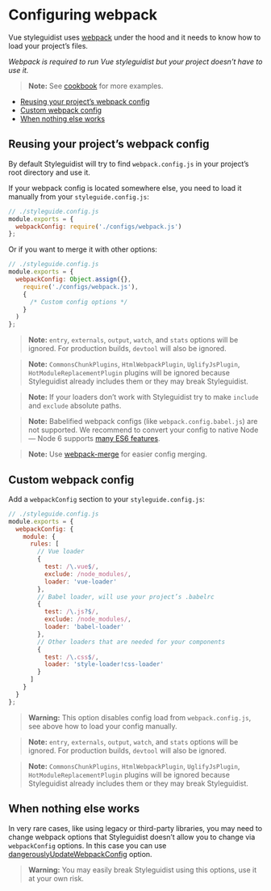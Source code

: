 # Configuring webpack

Vue styleguidist uses [webpack](https://webpack.js.org/) under the hood and it needs to know how to load your project’s files.

*Webpack is required to run Vue styleguidist but your project doesn’t have to use it.*

> **Note:** See [cookbook](Cookbook.md) for more examples.

<!-- To update run: npx markdown-toc --maxdepth 2 -i docs/Webpack.md -->

<!-- toc -->

- [Reusing your project’s webpack config](#reusing-your-projects-webpack-config)
- [Custom webpack config](#custom-webpack-config)
- [When nothing else works](#when-nothing-else-works)

<!-- tocstop -->

## Reusing your project’s webpack config

By default Styleguidist will try to find `webpack.config.js` in your project’s root directory and use it.

If your webpack config is located somewhere else, you need to load it manually from your `styleguide.config.js`:

```javascript
// ./styleguide.config.js
module.exports = {
  webpackConfig: require('./configs/webpack.js')
};
```

Or if you want to merge it with other options:

```javascript
// ./styleguide.config.js
module.exports = {
  webpackConfig: Object.assign({},
    require('./configs/webpack.js'),
    {
      /* Custom config options */
    }
  )
};
```

> **Note:** `entry`, `externals`, `output`, `watch`, and `stats` options will be ignored. For production builds, `devtool` will also be ignored.

> **Note:** `CommonsChunkPlugins`, `HtmlWebpackPlugin`, `UglifyJsPlugin`, `HotModuleReplacementPlugin` plugins will be ignored because Styleguidist already includes them or they may break Styleguidist.

> **Note:** If your loaders don’t work with Styleguidist try to make `include` and `exclude` absolute paths.

> **Note:** Babelified webpack configs (like `webpack.config.babel.js`) are not supported. We recommend to convert your config to native Node — Node 6 supports [many ES6 features](http://node.green/).

> **Note:** Use [webpack-merge](https://github.com/survivejs/webpack-merge) for easier config merging.

## Custom webpack config

Add a `webpackConfig` section to your `styleguide.config.js`:

```javascript
// ./styleguide.config.js
module.exports = {
  webpackConfig: {
    module: {
      rules: [
        // Vue loader
        {
          test: /\.vue$/,
          exclude: /node_modules/,
          loader: 'vue-loader'
        },
        // Babel loader, will use your project’s .babelrc
        {
          test: /\.js?$/,
          exclude: /node_modules/,
          loader: 'babel-loader'
        },
        // Other loaders that are needed for your components
        {
          test: /\.css$/,
          loader: 'style-loader!css-loader'
        }
      ]
    }
  }
};
```

> **Warning:** This option disables config load from `webpack.config.js`, see above how to load your config manually.

> **Note:** `entry`, `externals`, `output`, `watch`, and `stats` options will be ignored. For production builds, `devtool` will also be ignored.

> **Note:** `CommonsChunkPlugins`, `HtmlWebpackPlugin`, `UglifyJsPlugin`, `HotModuleReplacementPlugin` plugins will be ignored because Styleguidist already includes them or they may break Styleguidist.

## When nothing else works

In very rare cases, like using legacy or third-party libraries, you may need to change webpack options that Styleguidist doesn’t allow you to change via `webpackConfig` options. In this case you can use [dangerouslyUpdateWebpackConfig](Configuration.md#dangerouslyupdatewebpackconfig) option.

> **Warning:** You may easily break Styleguidist using this options, use it at your own risk.
